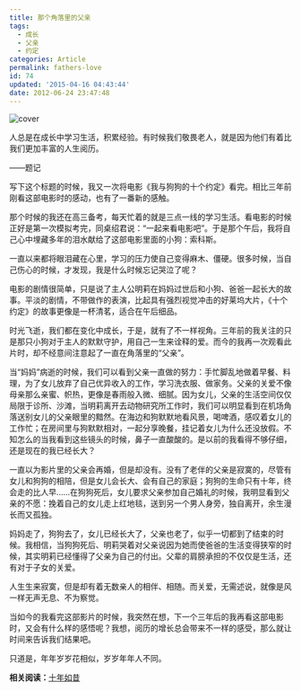 ```yaml
---
title: 那个角落里的父亲
tags:
  - 成长
  - 父亲
  - 约定
categories: Article
permalink: fathers-love
id: 74
updated: '2015-04-16 04:43:44'
date: 2012-06-24 23:47:48
---
```


![cover](https://cat.yufan.me/cats/0112418Qd.jpg)

人总是在成长中学习生活，积累经验。有时候我们敬畏老人，就是因为他们有着比我们更加丰富的人生阅历。

——题记

写下这个标题的时候，我又一次将电影《我与狗狗的十个约定》看完。相比三年前刚看这部电影时的感动，也有了一番新的感触。

那个时候的我还在高三备考，每天忙着的就是三点一线的学习生活。看电影的时候正好是第一次模拟考完，同桌绍君说：“一起来看电影吧”。于是那个午后，我将自己心中埋藏多年的泪水献给了这部电影里面的小狗：索科斯。

一直以来都将眼泪藏在心里，学习的压力使自己变得麻木、僵硬。很多时候，当自己伤心的时候，才发现，我是什么时候忘记哭泣了呢？

<!--more-->

电影的剧情很简单，只是说了主人公明莉在妈妈过世后和小狗、爸爸一起长大的故事。平淡的剧情，不带做作的表演，比起具有强烈视觉冲击的好莱坞大片，《十个约定》的故事更像是一杯清茗，适合在午后细品。

时光飞逝，我们都在变化中成长，于是，就有了不一样视角。三年前的我关注的只是那只小狗对于主人的默默守护，用自己一生来诠释的爱。而今的我再一次观看此片时，却不经意间注意起了一直在角落里的“父亲”。

当“妈妈”病逝的时候，我们可以看到父亲一直做的努力：手忙脚乱地做着早餐、料理，为了女儿放弃了自己优异收入的工作，学习洗衣服、做家务。父亲的关爱不像母亲那么亲蜜、帜热，更像是春雨般入微、细腻。因为女儿，父亲的生活空间仅仅局限于诊所、沙滩，当明莉离开去动物研究所工作时，我们可以明显看到在机场角落送别女儿的父亲眼里的黯然。在海边和狗默默地看风景，喝啤酒，感叹着女儿的工作忙；在房间里与狗默默相对，一起分享晚餐，挂记着女儿为什么还没放假。不知怎么的当我看到这些镜头的时候，鼻子一直酸酸的。是以前的我看得不够仔细，还是现在的我已经长大？

一直以为影片里的父亲会再婚，但是却没有。没有了老伴的父亲是寂寞的，尽管有女儿和狗狗的相陪，但是女儿会长大、会有自己的家庭；狗狗的生命只有十年，终会走的比人早……在狗狗死后，女儿要求父亲参加自己婚礼的时候，我明显看到父亲的不愿：挽着自己的女儿走上红地毯，送到另一个男人身旁，独自离开，余生漫长而又孤独。

妈妈走了，狗狗去了，女儿已经长大了，父亲也老了，似乎一切都到了结束的时候。我相信，当狗狗死后、明莉哭着对父亲说因为她而使爸爸的生活变得狭窄的时候，其实明莉已经懂得了父亲为自己的付出。父辈的肩膀承担的不仅仅是生活，还有对于子女的关爱。

人生生来寂寞，但是却有着无数亲人的相伴、相随。而关爱，无需述说，就像是风一样无声无息、不为察觉。

当如今的我看完这部影片的时候，我突然在想，下一个三年后的我再看这部电影时，又会有什么样的感悟呢？我想，阅历的增长总会带来不一样的感受，那么就让时间来告诉我们结果吧。

只道是，年年岁岁花相似，岁岁年年人不同。

**相关阅读：**[十年如昔](http://yufan.me/the-story-of-time/ "光阴的故事")
